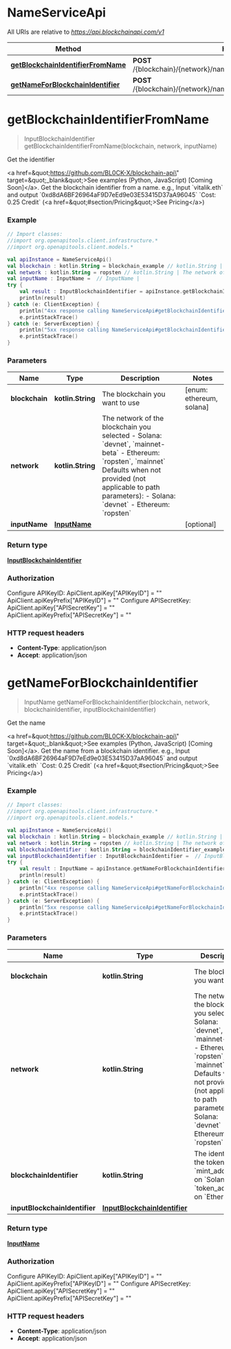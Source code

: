 # NameServiceApi

All URIs are relative to *https://api.blockchainapi.com/v1*

Method | HTTP request | Description
------------- | ------------- | -------------
[**getBlockchainIdentifierFromName**](NameServiceApi.md#getBlockchainIdentifierFromName) | **POST** /{blockchain}/{network}/name_service/name_to_blockchain_identifier | Get the identifier
[**getNameForBlockchainIdentifier**](NameServiceApi.md#getNameForBlockchainIdentifier) | **POST** /{blockchain}/{network}/name_service/blockchain_identifier_to_name | Get the name


<a name="getBlockchainIdentifierFromName"></a>
# **getBlockchainIdentifierFromName**
> InputBlockchainIdentifier getBlockchainIdentifierFromName(blockchain, network, inputName)

Get the identifier

&lt;a href&#x3D;\&quot;https://github.com/BL0CK-X/blockchain-api\&quot; target&#x3D;\&quot;_blank\&quot;&gt;See examples (Python, JavaScript) [Coming Soon]&lt;/a&gt;.      Get the blockchain identifier from a name.  e.g., Input &#x60;vitalik.eth&#x60; and output &#x60;0xd8dA6BF26964aF9D7eEd9e03E53415D37aA96045&#x60;  &#x60;Cost: 0.25 Credit&#x60; (&lt;a href&#x3D;\&quot;#section/Pricing\&quot;&gt;See Pricing&lt;/a&gt;)

### Example
```kotlin
// Import classes:
//import org.openapitools.client.infrastructure.*
//import org.openapitools.client.models.*

val apiInstance = NameServiceApi()
val blockchain : kotlin.String = blockchain_example // kotlin.String | The blockchain you want to use 
val network : kotlin.String = ropsten // kotlin.String | The network of the blockchain you selected  - Solana: `devnet`, `mainnet-beta` - Ethereum: `ropsten`, `mainnet`  Defaults when not provided (not applicable to path parameters): - Solana: `devnet` - Ethereum: `ropsten`
val inputName : InputName =  // InputName | 
try {
    val result : InputBlockchainIdentifier = apiInstance.getBlockchainIdentifierFromName(blockchain, network, inputName)
    println(result)
} catch (e: ClientException) {
    println("4xx response calling NameServiceApi#getBlockchainIdentifierFromName")
    e.printStackTrace()
} catch (e: ServerException) {
    println("5xx response calling NameServiceApi#getBlockchainIdentifierFromName")
    e.printStackTrace()
}
```

### Parameters

Name | Type | Description  | Notes
------------- | ------------- | ------------- | -------------
 **blockchain** | **kotlin.String**| The blockchain you want to use  | [enum: ethereum, solana]
 **network** | **kotlin.String**| The network of the blockchain you selected  - Solana: &#x60;devnet&#x60;, &#x60;mainnet-beta&#x60; - Ethereum: &#x60;ropsten&#x60;, &#x60;mainnet&#x60;  Defaults when not provided (not applicable to path parameters): - Solana: &#x60;devnet&#x60; - Ethereum: &#x60;ropsten&#x60; |
 **inputName** | [**InputName**](InputName.md)|  | [optional]

### Return type

[**InputBlockchainIdentifier**](InputBlockchainIdentifier.md)

### Authorization


Configure APIKeyID:
    ApiClient.apiKey["APIKeyID"] = ""
    ApiClient.apiKeyPrefix["APIKeyID"] = ""
Configure APISecretKey:
    ApiClient.apiKey["APISecretKey"] = ""
    ApiClient.apiKeyPrefix["APISecretKey"] = ""

### HTTP request headers

 - **Content-Type**: application/json
 - **Accept**: application/json

<a name="getNameForBlockchainIdentifier"></a>
# **getNameForBlockchainIdentifier**
> InputName getNameForBlockchainIdentifier(blockchain, network, blockchainIdentifier, inputBlockchainIdentifier)

Get the name

&lt;a href&#x3D;\&quot;https://github.com/BL0CK-X/blockchain-api\&quot; target&#x3D;\&quot;_blank\&quot;&gt;See examples (Python, JavaScript) [Coming Soon]&lt;/a&gt;.      Get the name from a blockchain identifier.  e.g., Input &#x60;0xd8dA6BF26964aF9D7eEd9e03E53415D37aA96045&#x60; and output &#x60;vitalik.eth&#x60;  &#x60;Cost: 0.25 Credit&#x60; (&lt;a href&#x3D;\&quot;#section/Pricing\&quot;&gt;See Pricing&lt;/a&gt;)

### Example
```kotlin
// Import classes:
//import org.openapitools.client.infrastructure.*
//import org.openapitools.client.models.*

val apiInstance = NameServiceApi()
val blockchain : kotlin.String = blockchain_example // kotlin.String | The blockchain you want to use 
val network : kotlin.String = ropsten // kotlin.String | The network of the blockchain you selected  - Solana: `devnet`, `mainnet-beta` - Ethereum: `ropsten`, `mainnet`  Defaults when not provided (not applicable to path parameters): - Solana: `devnet` - Ethereum: `ropsten`
val blockchainIdentifier : kotlin.String = blockchainIdentifier_example // kotlin.String | The identifier of the token (e.g., `mint_address` on `Solana` or `token_address` on `Ethereum`) 
val inputBlockchainIdentifier : InputBlockchainIdentifier =  // InputBlockchainIdentifier | 
try {
    val result : InputName = apiInstance.getNameForBlockchainIdentifier(blockchain, network, blockchainIdentifier, inputBlockchainIdentifier)
    println(result)
} catch (e: ClientException) {
    println("4xx response calling NameServiceApi#getNameForBlockchainIdentifier")
    e.printStackTrace()
} catch (e: ServerException) {
    println("5xx response calling NameServiceApi#getNameForBlockchainIdentifier")
    e.printStackTrace()
}
```

### Parameters

Name | Type | Description  | Notes
------------- | ------------- | ------------- | -------------
 **blockchain** | **kotlin.String**| The blockchain you want to use  | [enum: ethereum, solana]
 **network** | **kotlin.String**| The network of the blockchain you selected  - Solana: &#x60;devnet&#x60;, &#x60;mainnet-beta&#x60; - Ethereum: &#x60;ropsten&#x60;, &#x60;mainnet&#x60;  Defaults when not provided (not applicable to path parameters): - Solana: &#x60;devnet&#x60; - Ethereum: &#x60;ropsten&#x60; |
 **blockchainIdentifier** | **kotlin.String**| The identifier of the token (e.g., &#x60;mint_address&#x60; on &#x60;Solana&#x60; or &#x60;token_address&#x60; on &#x60;Ethereum&#x60;)  | [enum: ethereum, solana]
 **inputBlockchainIdentifier** | [**InputBlockchainIdentifier**](InputBlockchainIdentifier.md)|  | [optional]

### Return type

[**InputName**](InputName.md)

### Authorization


Configure APIKeyID:
    ApiClient.apiKey["APIKeyID"] = ""
    ApiClient.apiKeyPrefix["APIKeyID"] = ""
Configure APISecretKey:
    ApiClient.apiKey["APISecretKey"] = ""
    ApiClient.apiKeyPrefix["APISecretKey"] = ""

### HTTP request headers

 - **Content-Type**: application/json
 - **Accept**: application/json

